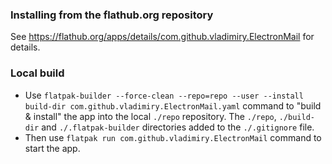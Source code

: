 ### Installing from the flathub.org repository

See https://flathub.org/apps/details/com.github.vladimiry.ElectronMail for details.

### Local build

- Use `flatpak-builder --force-clean --repo=repo --user --install build-dir com.github.vladimiry.ElectronMail.yaml`
  command to "build & install" the app into the local `./repo` repository. The `./repo`, `./build-dir` and `./.flatpak-builder` directories added
  to the `./.gitignore` file.
- Then use `flatpak run com.github.vladimiry.ElectronMail` command to start the app.

